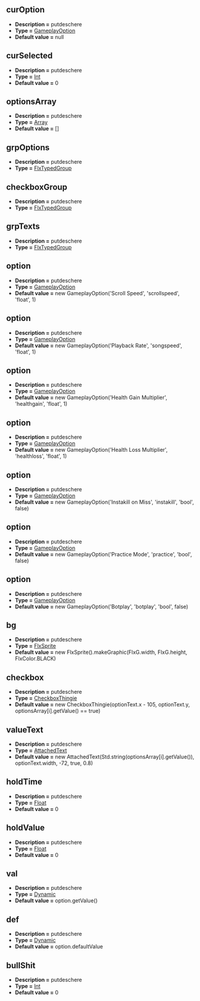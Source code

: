 ## curOption
* **Description =** putdeschere
* **Type =** [GameplayOption](https://api.haxeflixel.com/GameplayOption.html)
* **Default value =** null

## curSelected
* **Description =** putdeschere
* **Type =** [Int](https://api.haxeflixel.com/Int.html)
* **Default value =** 0

## optionsArray
* **Description =** putdeschere
* **Type =** [Array<Dynamic>](https://api.haxeflixel.com/Array.html)
* **Default value =** []

## grpOptions
* **Description =** putdeschere
* **Type =** [FlxTypedGroup<Alphabet>](https://api.haxeflixel.com/flixel/group/FlxGroup/FlxTypedGroup.html)

## checkboxGroup
* **Description =** putdeschere
* **Type =** [FlxTypedGroup<CheckboxThingie>](https://api.haxeflixel.com/flixel/group/FlxGroup/FlxTypedGroup.html)

## grpTexts
* **Description =** putdeschere
* **Type =** [FlxTypedGroup<AttachedText>](https://api.haxeflixel.com/flixel/group/FlxGroup/FlxTypedGroup.html)

## option
* **Description =** putdeschere
* **Type =** [GameplayOption](https://api.haxeflixel.com/GameplayOption.html)
* **Default value =** new GameplayOption('Scroll Speed', 'scrollspeed', 'float', 1)

## option
* **Description =** putdeschere
* **Type =** [GameplayOption](https://api.haxeflixel.com/GameplayOption.html)
* **Default value =** new GameplayOption('Playback Rate', 'songspeed', 'float', 1)

## option
* **Description =** putdeschere
* **Type =** [GameplayOption](https://api.haxeflixel.com/GameplayOption.html)
* **Default value =** new GameplayOption('Health Gain Multiplier', 'healthgain', 'float', 1)

## option
* **Description =** putdeschere
* **Type =** [GameplayOption](https://api.haxeflixel.com/GameplayOption.html)
* **Default value =** new GameplayOption('Health Loss Multiplier', 'healthloss', 'float', 1)

## option
* **Description =** putdeschere
* **Type =** [GameplayOption](https://api.haxeflixel.com/GameplayOption.html)
* **Default value =** new GameplayOption('Instakill on Miss', 'instakill', 'bool', false)

## option
* **Description =** putdeschere
* **Type =** [GameplayOption](https://api.haxeflixel.com/GameplayOption.html)
* **Default value =** new GameplayOption('Practice Mode', 'practice', 'bool', false)

## option
* **Description =** putdeschere
* **Type =** [GameplayOption](https://api.haxeflixel.com/GameplayOption.html)
* **Default value =** new GameplayOption('Botplay', 'botplay', 'bool', false)

## bg
* **Description =** putdeschere
* **Type =** [FlxSprite](https://api.haxeflixel.com/flixel/FlxSprite.html)
* **Default value =** new FlxSprite().makeGraphic(FlxG.width, FlxG.height, FlxColor.BLACK)

## checkbox
* **Description =** putdeschere
* **Type =** [CheckboxThingie](https://api.haxeflixel.com/CheckboxThingie.html)
* **Default value =** new CheckboxThingie(optionText.x - 105, optionText.y, optionsArray[i].getValue() == true)

## valueText
* **Description =** putdeschere
* **Type =** [AttachedText](https://api.haxeflixel.com/AttachedText.html)
* **Default value =** new AttachedText(Std.string(optionsArray[i].getValue()), optionText.width, -72, true, 0.8)

## holdTime
* **Description =** putdeschere
* **Type =** [Float](https://api.haxeflixel.com/Float.html)
* **Default value =** 0

## holdValue
* **Description =** putdeschere
* **Type =** [Float](https://api.haxeflixel.com/Float.html)
* **Default value =** 0

## val
* **Description =** putdeschere
* **Type =** [Dynamic](https://api.haxeflixel.com/Dynamic.html)
* **Default value =** option.getValue()

## def
* **Description =** putdeschere
* **Type =** [Dynamic](https://api.haxeflixel.com/Dynamic.html)
* **Default value =** option.defaultValue

## bullShit
* **Description =** putdeschere
* **Type =** [Int](https://api.haxeflixel.com/Int.html)
* **Default value =** 0

